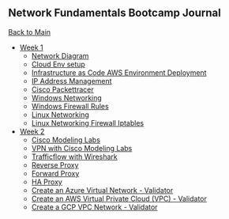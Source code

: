 ## Network Fundamentals Bootcamp Journal


[Back to Main](../README.md)

* [Week 1](./week1/README.md)
    * [Network Diagram](./week1/diagramming/README.md)
    * [Cloud Env setup](.//week1/cloud-env-setup/README.md)
    * [Infrastructure as Code AWS Environment Deployment](./iac-cloud-setup/README.md)
    * [IP Address Management](.//week1/ipaddressmanagement/README.md)
    * [Cisco Packettracer](../projects/packettracer/journal.md)
    * [Windows Networking](../projects/windows-networking/journal.md)
    * [Windows Firewall Rules](../projects/windows-firewall-rules/journal.md)
    * [Linux Networking](../projects/linux-networking/journal.md)
    * [Linux Networking Firewall Iptables](../projects/linux-networking-firewall/README.md)
* [Week 2](./week2/README.md)
    * [Cisco Modeling Labs](../projects/cisco-modeling-labs/journal.md)
    * [VPN with Cisco Modeling Labs]()
    * [Trafficflow with Wireshark]()
    * [Reverse Proxy](../projects/reverse-proxy-squid/journal.md)
    * [Forward Proxy](../projects/forward-proxy/journal.md)
    * [HA Proxy](../projects/haproxy-loadbalancing/journal.md)
    * [Create an Azure Virtual Network - Validator]()
    * [Create an AWS Virtual Private Cloud (VPC) - Validator]()
    * [Create a GCP VPC Network - Validator]()